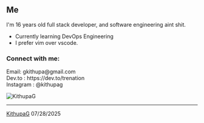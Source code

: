 <link rel="stylesheet" type='text/css' href="https://cdn.jsdelivr.net/gh/devicons/devicon@latest/devicon.min.css" />

**Me**
<br>
---
I'm 16 years old full stack developer, and software engineering aint shit.

  - Currently learning DevOps Engineering
  - I prefer vim over vscode.
    
<h3 align="left">Connect with me:</h3>
<p align="left">
  Email: gkithupa@gmail.com
  <br>
  Dev.to : https://dev.to/trenation
  <br>
  Instagram : @kithupag
</p>

<p align="left"> <img src="https://komarev.com/ghpvc/?username=KithupaG&label=Profile%20views&color=0e75b6&style=flat" alt="KithupaG" /> </p>

------
[KithupaG](https://github.com/KithupaG)
07/28/2025
